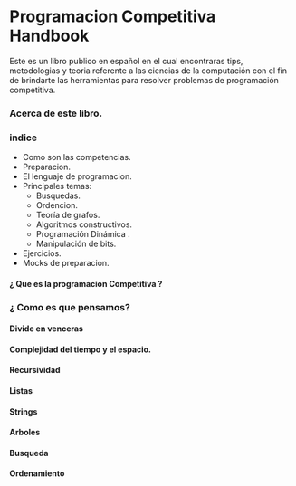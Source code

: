 # Programacion Competitiva Handbook
Este es un libro publico en español en el cual encontraras tips, metodologias y teoria referente a las ciencias de la computación con el fin de brindarte las herramientas para resolver problemas de programación competitiva.

### Acerca de este libro.

### indice
- Como son las competencias.
- Preparacion.
- El lenguaje de programacion. 
- Principales temas:
  - Busquedas.
  - Ordencion.
  - Teoría de grafos.
  - Algoritmos constructivos.
  - Programación Dinámica .
  - Manipulación de bits.
- Ejercicios.
- Mocks de preparacion.



#### ¿ Que es la programacion Competitiva ? 

### ¿ Como es que pensamos?

#### Divide en venceras

#### Complejidad del tiempo y el espacio.

#### Recursividad

#### Listas

#### Strings

#### Arboles

#### Busqueda

#### Ordenamiento 